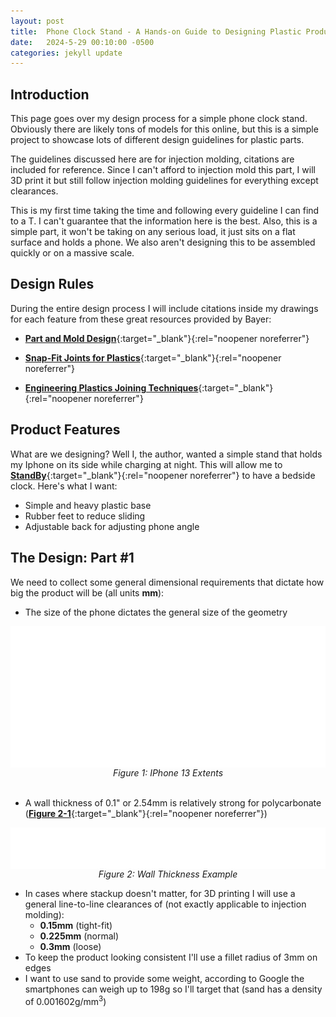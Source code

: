 ```yaml
---
layout: post
title:  Phone Clock Stand - A Hands-on Guide to Designing Plastic Products
date:   2024-5-29 00:10:00 -0500
categories: jekyll update
---
```



## **Introduction**
This page goes over my design process for a simple phone clock stand. Obviously there are likely tons of models for this online, but this is a simple project to showcase lots of different design guidelines for plastic parts.

The guidelines discussed here are for injection molding, citations are included for reference. Since I can't afford to injection mold this part, I will 3D print it but still follow injection molding guidelines for everything except clearances.

This is my first time taking the time and following every guideline I can find to a T. I can't guarantee that the information here is the best. Also, this is a simple part, it won't be taking on any serious load, it just sits on a flat surface and holds a phone. We also aren't designing this to be assembled quickly or on a massive scale.

## **Design Rules**
During the entire design process I will include citations inside my drawings for each feature from these great resources provided by Bayer: 

* [**Part and Mold Design**](https://web.archive.org/web/20240531004633/https://kompozit.org.tr/wp-content/uploads/2021/11/A_Design_Guide_Part_and_Mold_Design_Engi.pdf){:target="_blank"}{:rel="noopener noreferrer"}

* [**Snap-Fit Joints for Plastics**](https://web.archive.org/web/20230816100057/https://fab.cba.mit.edu/classes/S62.12/people/vernelle.noel/Plastic_Snap_fit_design.pdf){:target="_blank"}{:rel="noopener noreferrer"}

* [**Engineering Plastics Joining Techniques**](https://web.archive.org/web/20230816100057/https://fab.cba.mit.edu/classes/S62.12/people/vernelle.noel/Plastic_Snap_fit_design.pdf){:target="_blank"}{:rel="noopener noreferrer"}

## **Product Features**
What are we designing? Well I, the author, wanted a simple stand that holds my Iphone on its side while charging at night. This will allow me to [**StandBy**](https://support.apple.com/guide/iphone/use-standby-iph878d77632/ios){:target="_blank"}{:rel="noopener noreferrer"} to have a bedside clock. Here's what I want:
* Simple and heavy plastic base
* Rubber feet to reduce sliding
* Adjustable back for adjusting phone angle

## **The Design: Part #1**
We need to collect some general dimensional requirements that dictate how big the product will be (all units **mm**):

* The size of the phone dictates the general size of the geometry
<div style="flex:1; display:flex; justify-content:center; align-items:center; flex-flow:column">
    <img width="100%" src="/assets/2024-5-29-phone-clock-stand-hands-on-guide-to-plastic-design/iphone_drawing.svg" alt="iphone_drawing"/>
</div>
<center><i>Figure 1: IPhone 13 Extents</i></center>

<br>

* A wall thickness of 0.1" or 2.54mm is relatively strong for polycarbonate ([**Figure 2-1**](https://web.archive.org/web/20240531004633/https://kompozit.org.tr/wp-content/uploads/2021/11/A_Design_Guide_Part_and_Mold_Design_Engi.pdf#page=20){:target="_blank"}{:rel="noopener noreferrer"})
<div style="flex:1; display:flex; justify-content:center; align-items:center; flex-flow:column">
    <img width="100%" src="/assets/2024-5-29-phone-clock-stand-hands-on-guide-to-plastic-design/wall_thickness_drawing.svg" alt="wall_thickness_drawing"/>
</div>
<center><i>Figure 2: Wall Thickness Example</i></center>



* In cases where stackup doesn't matter, for 3D printing I will use a general line-to-line clearances of (not exactly applicable to injection molding):
    * **0.15mm** (tight-fit)
    * **0.225mm** (normal)
    * **0.3mm** (loose)
* To keep the product looking consistent I'll use a fillet radius of 3mm on edges
* I want to use sand to provide some weight, according to Google the smartphones can weigh up to 198g so I'll target that (sand has a density of 0.001602g/mm<sup>3</sup>)